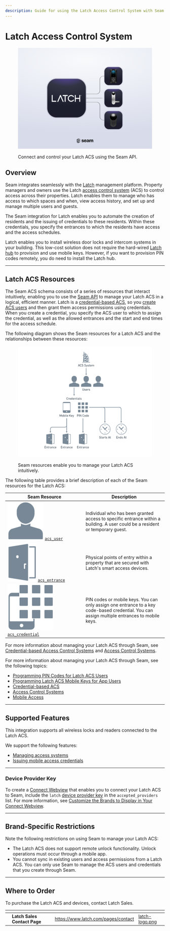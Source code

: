 ```yaml
---
description: Guide for using the Latch Access Control System with Seam
---
```


# Latch Access Control System

<figure><picture><source srcset="../../.gitbook/assets/latch-manufacturer-page-cover-dark.png" media="(prefers-color-scheme: dark)"><img src="../../.gitbook/assets/latch-manufacturer-page-cover-light.png" alt="Connect and control your Latch ACS using the Seam API."></picture><figcaption><p>Connect and control your Latch ACS using the Seam API.</p></figcaption></figure>

## Overview

Seam integrates seamlessly with the [Latch](https://www.latch.com/) management platform. Property managers and owners use the Latch [access control system](../../products/access-systems/) (ACS) to control access across their properties. Latch enables them to manage who has access to which spaces and when, view access history, and set up and manage multiple users and guests.

The Seam integration for Latch enables you to automate the creation of residents and the issuing of credentials to these residents. Within these credentials, you specify the entrances to which the residents have access and the access schedules.

Latch enables you to install wireless door locks and intercom systems in your building. This low-cost solution does not require the hard-wired [Latch hub](https://marketing.latch.com/latch-hub) to provision and use mobile keys. However, if you want to provision PIN codes remotely, you do need to install the Latch hub.

***

## Latch ACS Resources

The Seam ACS schema consists of a series of resources that interact intuitively, enabling you to use the [Seam API](broken-reference) to manage your Latch ACS in a logical, efficient manner. Latch is a [credential-based ACS](../../capability-guides/access-systems/understanding-access-control-system-differences.md#credential-based-access-control-systems), so you [create ACS users](../../products/access-systems/user-management.md#create-an-acs-user) and then grant them access permissions using credentials. When you create a credential, you specify the ACS user to which to assign the credential, as well as the allowed entrances and the start and end times for the access schedule.&#x20;

The following diagram shows the Seam resources for a Latch ACS and the relationships between these resources:

<figure><img src="../../.gitbook/assets/latch-acs.png" alt="Seam resources enable you to manage your Latch ACS intuitively."><figcaption><p>Seam resources enable you to manage your Latch ACS intuitively.</p></figcaption></figure>

The following table provides a brief description of each of the Seam resources for the Latch ACS:

<table><thead><tr><th width="233">Seam Resource</th><th>Description</th></tr></thead><tbody><tr><td><picture><source srcset="../../.gitbook/assets/acs-user_dark.png" media="(prefers-color-scheme: dark)"><img src="../../.gitbook/assets/acs-user_light.png" alt="" data-size="line"></picture> <a href="../../api-clients/access-control-systems/users/"><code>acs_user</code></a></td><td>Individual who has been granted access to specific entrance within a building. A user could be a resident or temporary guest.</td></tr><tr><td><picture><source srcset="../../.gitbook/assets/acs-entrance_dark.png" media="(prefers-color-scheme: dark)"><img src="../../.gitbook/assets/acs-entrance_light.png" alt="" data-size="line"></picture> <a href="../../api-clients/access-control-systems/entrances/"><code>acs_entrance</code></a></td><td>Physical points of entry within a property that are secured with Latch's smart access devices.</td></tr><tr><td><picture><source srcset="../../.gitbook/assets/acs-credential_latch_dark.png" media="(prefers-color-scheme: dark)"><img src="../../.gitbook/assets/acs-credential_latch_light.png" alt="" data-size="line"></picture> <a href="../../api-clients/access-control-systems/credentials/"><code>acs_credential</code></a></td><td>PIN codes or mobile keys. You can only assign one entrance to a key code-based credential. You can assign multiple entrances to mobile keys.</td></tr></tbody></table>

For more information about managing your Latch ACS through Seam, see [Credential-based Access Control Systems](../../capability-guides/access-systems/understanding-access-control-system-differences.md#credential-based-access-control-systems) and [Access Control Systems](../../products/access-systems/).

For more information about managing your Latch ACS through Seam, see the following topics:

* [Programming PIN Codes for Latch ACS Users](programming-code-based-latch-credentials.md)
* [Programming Latch ACS Mobile Keys for App Users](programming-latch-acs-mobile-credentials.md)
* [Credential-based ACS](../../capability-guides/access-systems/understanding-access-control-system-differences.md#credential-based-acs)
* [Access Control Systems](../../products/access-systems/)
* [Mobile Access](../../products/mobile-access-in-development/)

***

## Supported Features

This integration supports all wireless locks and readers connected to the Latch ACS.

We support the following features:

* [Managing access systems](../../products/access-systems/)
* [Issuing mobile access credentials](../../products/mobile-access-in-development/)

***

### Device Provider Key

To create a [Connect Webview](../../core-concepts/connect-webviews/) that enables you to connect your Latch ACS to Seam, include the `latch` [device provider key](../../api-clients/connect-webviews/#device-provider-keys) in the `accepted_providers` list. For more information, see [Customize the Brands to Display in Your Connect Webview](../../core-concepts/connect-webviews/customizing-connect-webviews.md#customize-the-brands-to-display-in-your-connect-webviews).

***

## Brand-Specific Restrictions

Note the following restrictions on using Seam to manage your Latch ACS:

* The Latch ACS does not support remote unlock functionality. Unlock operations must occur through a mobile app.
* You cannot sync in existing users and access permissions from a Latch ACS. You can only use Seam to manage the ACS users and credentials that you create through Seam.

***

## Where to Order

To purchase the Latch ACS and devices, contact Latch Sales.

<table data-card-size="large" data-view="cards"><thead><tr><th></th><th></th><th></th><th data-hidden data-card-target data-type="content-ref"></th><th data-hidden data-card-cover data-type="files"></th></tr></thead><tbody><tr><td></td><td><strong>Latch Sales Contact Page</strong></td><td></td><td><a href="https://www.latch.com/pages/contact">https://www.latch.com/pages/contact</a></td><td><a href="../../.gitbook/assets/latch-logo.png">latch-logo.png</a></td></tr></tbody></table>
